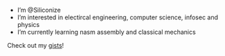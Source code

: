 - I’m @Siliconize
- I’m interested in electircal engineering, computer science, infosec and physics
- I’m currently learning nasm assembly and classical mechanics

Check out my [gists](https://gist.github.com/Siliconize)! 
